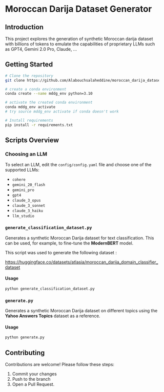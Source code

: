 # Moroccan Darija Dataset Generator

## Introduction

This project explores the generation of synthetic Moroccan darija dataset with billions of tokens to emulate the capabilities of proprietary LLMs such as GPT4, Gemini 2.0 Pro, Claude, ...

## Getting Started



```bash
# Clone the repository
git clone https://github.com/Alabouchsalaheddine/moroccan_darija_dataset_generator.git

# create a conda environment
conda create --name mddg_env python=3.10

# activate the created conda environment
conda mddg_env activate 
# try source mddg_env activate if conda doesn't work

# Install requirements
pip install -r requirements.txt

```


## Scripts Overview

### Choosing an LLM
To select an LLM, edit the `config/config.yaml` file and choose one of the supported LLMs:
- `cohere`
- `gemini_20_flash`
- `gemini_pro`
- `gpt4`
- `claude_3_opus`
- `claude_3_sonnet`
- `claude_3_haiku`
- `llm_studio`


### `generate_classification_dataset.py`
Generates a synthetic Moroccan Darija dataset for text classification. This can be used, for example, to fine-tune the **ModernBERT** model.

This script was used to generate the following dataset : 

https://huggingface.co/datasets/atlasia/moroccan_darija_domain_classifier_dataset

#### Usage

```bash
python generate_classification_dataset.py
```

### `generate.py`
Generates a synthetic Moroccan Darija dataset on different topics using the **Yahoo Answers Topics** dataset as a reference.

#### Usage
```bash
python generate.py
```

## Contributing
Contributions are welcome! Please follow these steps:
1. Commit your changes
2. Push to the branch
3. Open a Pull Request.


